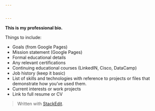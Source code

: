 ```yaml
---


---
```


<p><strong>This is my professional bio.</strong></p>
<p>Things to include:</p>
<ul>
<li>Goals (from Google Pages)</li>
<li>Mission statement (Google Pages)</li>
<li>Formal educational details</li>
<li>Any relevant certifications</li>
<li>Continuing educational courses (LinkedIN, Cisco, DataCamp)</li>
<li>Job history (keep it basic)</li>
<li>List of skills and technologies with reference to projects or files that demonstrate how you’ve used them.</li>
<li>Current interests or work projects</li>
<li>Link to full resume or CV</li>
</ul>
<blockquote>
<p>Written with <a href="https://stackedit.io/">StackEdit</a>.</p>
</blockquote>

